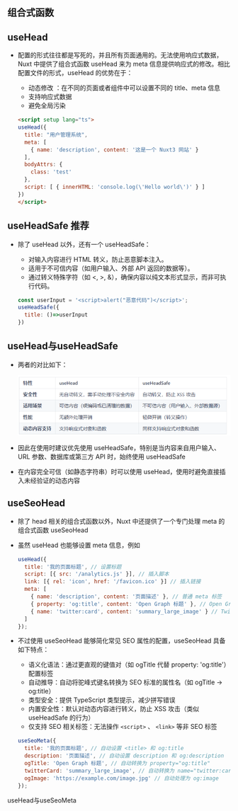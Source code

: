 ## 组合式函数

## useHead

+ 配置的形式往往都是写死的，并且所有页面通用的。无法使用响应式数据，Nuxt 中提供了组合式函数 useHead 来为 meta 信息提供响应式的修改。相比配置文件的形式，useHead 的优势在于：

  + 动态修改 <head>：在不同的页面或者组件中可以设置不同的 title、meta 信息
  + 支持响应式数据
  + 避免全局污染

  ```html
  <script setup lang="ts">
  useHead({
    title: "用户管理系统",
    meta: [
      { name: 'description', content: '这是一个 Nuxt3 网站' }
    ],
    bodyAttrs: {
      class: 'test'
    },
    script: [ { innerHTML: 'console.log(\'Hello world\')' } ]
  })
  </script>
  ```

## useHeadSafe 推荐

+ 除了 useHead 以外，还有一个 useHeadSafe：

  + 对输入内容进行 HTML 转义，防止恶意脚本注入。
  + 适用于不可信内容（如用户输入、外部 API 返回的数据等）。
  + 通过转义特殊字符（如 <, >, &），确保内容以纯文本形式显示，而非可执行代码。

  ```js
  const userInput = '<script>alert("恶意代码")</script>';
  useHeadSafe({
    title: ()=>userInput
  })
  ```

## useHead与useHeadSafe

+ 两者的对比如下：

  ![alt text](images/useHead与useHeadSafe.png)

+ 因此在使用时建议优先使用 useHeadSafe，特别是当内容来自用户输入、URL 参数、数据库或第三方 API 时，始终使用 useHeadSafe
+ 在内容完全可信（如静态字符串）时可以使用 useHead，使用时避免直接插入未经验证的动态内容

## useSeoHead

+ 除了 head 相关的组合式函数以外，Nuxt 中还提供了一个专门处理 meta 的组合式函数 useSeoHead
+ 虽然 useHead 也能够设置 meta 信息，例如

  ```js
  useHead({
    title: '我的页面标题', // 设置标题
    script: [{ src: '/analytics.js' }], // 插入脚本
    link: [{ rel: 'icon', href: '/favicon.ico' }] // 插入链接
    meta: [
      { name: 'description', content: '页面描述' }, // 普通 meta 标签
      { property: 'og:title', content: 'Open Graph 标题' }, // Open Graph 标签
      { name: 'twitter:card', content: 'summary_large_image' } // Twitter 卡片标签
    ]
  });
  ```

+ 不过使用 useSeoHead 能够简化常见 SEO 属性的配置，useSeoHead 具备如下特点：

  + 语义化语法：通过更直观的键值对（如 ogTitle 代替 property: 'og:title'）配置标签
  + 自动推导：自动将驼峰式键名转换为 SEO 标准的属性名（如 ogTitle → og:title）
  + 类型安全：提供 TypeScript 类型提示，减少拼写错误
  + 内置安全性：默认对动态内容进行转义，防止 XSS 攻击（类似 useHeadSafe 的行为）
  + 仅支持 SEO 相关标签：无法操作 `<script>` 、 `<link>` 等非 SEO 标签

  ```js
  useSeoMeta({
    title: '我的页面标题', // 自动设置 <title> 和 og:title
    description: '页面描述', // 自动设置 description 和 og:description
    ogTitle: 'Open Graph 标题', // 自动转换为 property="og:title"
    twitterCard: 'summary_large_image', // 自动转换为 name="twitter:card"
    ogImage: 'https://example.com/image.jpg' // 自动处理为 og:image
  });
  ```
useHead与useSeoMeta